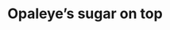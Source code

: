 ---
title: Opaleye’s sugar on top
url: http://ren.zone/articles/opaleye-sot
authors:
- Renzo Carbonara
type: article
tags:
- databases
doHaskell-type: blog post
dohaskell-year: 2015
---